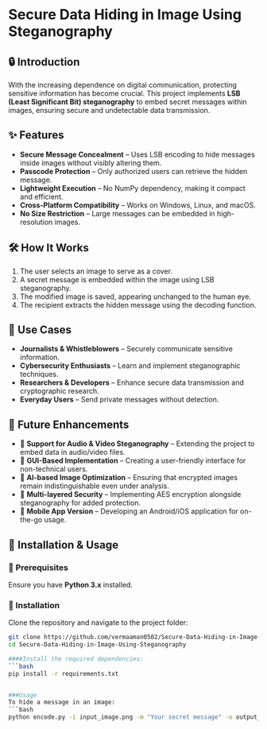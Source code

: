 # Secure Data Hiding in Image Using Steganography  

## 🔒 Introduction  
With the increasing dependence on digital communication, protecting sensitive information has become crucial. This project implements **LSB (Least Significant Bit) steganography** to embed secret messages within images, ensuring secure and undetectable data transmission.  

## ✨ Features  
- **Secure Message Concealment** – Uses LSB encoding to hide messages inside images without visibly altering them.  
- **Passcode Protection** – Only authorized users can retrieve the hidden message.  
- **Lightweight Execution** – No NumPy dependency, making it compact and efficient.  
- **Cross-Platform Compatibility** – Works on Windows, Linux, and macOS.  
- **No Size Restriction** – Large messages can be embedded in high-resolution images.  

## 🛠️ How It Works  
1. The user selects an image to serve as a cover.  
2. A secret message is embedded within the image using LSB steganography.  
3. The modified image is saved, appearing unchanged to the human eye.  
4. The recipient extracts the hidden message using the decoding function.  

## 🎯 Use Cases  
- **Journalists & Whistleblowers** – Securely communicate sensitive information.  
- **Cybersecurity Enthusiasts** – Learn and implement steganographic techniques.  
- **Researchers & Developers** – Enhance secure data transmission and cryptographic research.  
- **Everyday Users** – Send private messages without detection.  

## 🚀 Future Enhancements  
- 🔹 **Support for Audio & Video Steganography** – Extending the project to embed data in audio/video files.  
- 🔹 **GUI-Based Implementation** – Creating a user-friendly interface for non-technical users.  
- 🔹 **AI-based Image Optimization** – Ensuring that encrypted images remain indistinguishable even under analysis.  
- 🔹 **Multi-layered Security** – Implementing AES encryption alongside steganography for added protection.  
- 🔹 **Mobile App Version** – Developing an Android/iOS application for on-the-go usage.  

## 📌 Installation & Usage  
### 🔹 Prerequisites  
Ensure you have **Python 3.x** installed.  

### 🔹 Installation  
Clone the repository and navigate to the project folder:  
```bash
git clone https://github.com/vermaaman0502/Secure-Data-Hiding-in-Image-Using-Steganography.git
cd Secure-Data-Hiding-in-Image-Using-Steganography

####Install the required dependencies:
```bash
pip install -r requirements.txt


###Usage
To hide a message in an image:
```bash
python encode.py -i input_image.png -m "Your secret message" -o output_image.png

